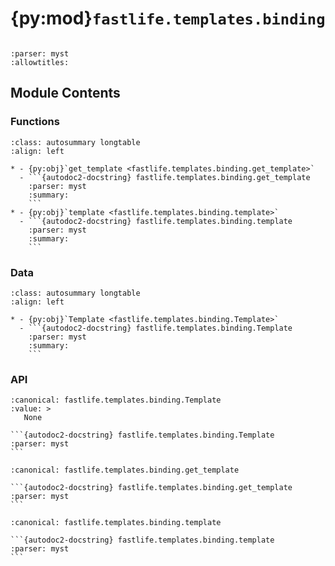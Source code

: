# {py:mod}`fastlife.templates.binding`

```{py:module} fastlife.templates.binding
```

```{autodoc2-docstring} fastlife.templates.binding
:parser: myst
:allowtitles:
```

## Module Contents

### Functions

````{list-table}
:class: autosummary longtable
:align: left

* - {py:obj}`get_template <fastlife.templates.binding.get_template>`
  - ```{autodoc2-docstring} fastlife.templates.binding.get_template
    :parser: myst
    :summary:
    ```
* - {py:obj}`template <fastlife.templates.binding.template>`
  - ```{autodoc2-docstring} fastlife.templates.binding.template
    :parser: myst
    :summary:
    ```
````

### Data

````{list-table}
:class: autosummary longtable
:align: left

* - {py:obj}`Template <fastlife.templates.binding.Template>`
  - ```{autodoc2-docstring} fastlife.templates.binding.Template
    :parser: myst
    :summary:
    ```
````

### API

````{py:data} Template
:canonical: fastlife.templates.binding.Template
:value: >
   None

```{autodoc2-docstring} fastlife.templates.binding.Template
:parser: myst
```

````

````{py:function} get_template(template: str, *, content_type: str = 'text/html') -> fastlife.templates.binding.TemplateEngine
:canonical: fastlife.templates.binding.get_template

```{autodoc2-docstring} fastlife.templates.binding.get_template
:parser: myst
```
````

````{py:function} template(template_path: str) -> fastlife.templates.binding.Template
:canonical: fastlife.templates.binding.template

```{autodoc2-docstring} fastlife.templates.binding.template
:parser: myst
```
````
